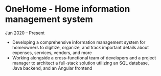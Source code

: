 # OneHome - Home information management system
Jun 2020 – Present

- Developing a comprehensive information management system for homeowners to digitize, organize, and track important details about expenses, services, vendors, and more
- Working alongside a cross-functional team of developers and a project manager to architect a full-stack solution utilizing an SQL database, Java backend, and an Angular frontend
